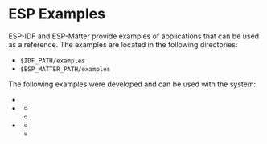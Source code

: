 # ESP Examples

ESP-IDF and ESP-Matter provide examples of applications that can be used as a reference. The examples are located in the
following directories:
- `$IDF_PATH/examples`
- `$ESP_MATTER_PATH/examples`

The following examples were developed and can be used with the system:
- [](ESP-OpenThread-CLI.md)
- [](Thread-Border-Routers.md)
  - [](ESP-Basic-Thread-Border-Router.md)
  - [](ESP-Matter-Thread-Border-Router.md)
- [](Matter-Controller.md)
  - [](CHIP-Tool.md)
  - [](ESP-Matter-Controller.md)

